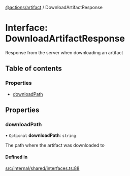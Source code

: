 [@actions/artifact](../README.md) / DownloadArtifactResponse

# Interface: DownloadArtifactResponse

Response from the server when downloading an artifact

## Table of contents

### Properties

- [downloadPath](DownloadArtifactResponse.md#downloadpath)

## Properties

### downloadPath

• `Optional` **downloadPath**: `string`

The path where the artifact was downloaded to

#### Defined in

[src/internal/shared/interfaces.ts:88](https://github.com/actions/toolkit/blob/e3764a5/packages/artifact/src/internal/shared/interfaces.ts#L88)
